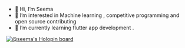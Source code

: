 - 👋 Hi, I’m Seema
- 👀 I’m interested in Machine learning , competitive programming and open source contributing
- 🌱 I’m currently learning flutter app development .


<!---
Seema25dhami/Seema25dhami is a ✨ special ✨ repository because its `README.md` (this file) appears on your GitHub profile.
You can click the Preview link to take a look at your changes.
--->
[![@seema's Holopin board](https://holopin.me/seema)](https://holopin.io/@seema)
